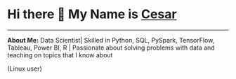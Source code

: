 # **Hi there 👋 My Name is [Cesar](https://www.linkedin.com/in/cesardleonesm/)**
***
**About Me:**
Data Scientist| Skilled in Python, SQL, PySpark, TensorFlow, Tableau, Power BI, R | Passionate about solving problems with data and teaching on topics that I know about 






























(Linux user)

